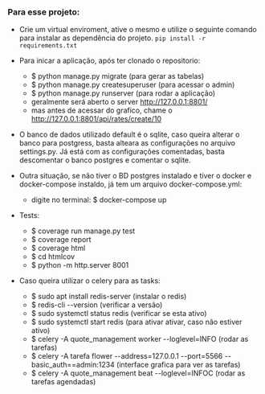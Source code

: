 
### Para esse projeto:
- Crie um virtual enviroment, ative o mesmo e utilize o seguinte comando para instalar as dependência do projeto. `pip install -r requirements.txt`

- Para inicar a aplicação, após ter clonado o repositorio:
  - $ python manage.py migrate (para gerar as tabelas)
  - $ python manage.py createsuperuser (para acessar o admin)
  - $ python manage.py runserver (para rodar a aplicação)
  - geralmente será aberto o server http://127.0.0.1:8801/
  - mas antes de acessar do grafico, chame o http://127.0.0.1:8801/api/rates/create/10
  
- O banco de dados utilizado default é o sqlite, caso queira alterar o banco para postgress, basta alteara as configurações no arquivo settings.py. Já está com as configurações comentadas, basta descomentar o banco postgres e comentar o sqlite.
- Outra situação, se não tiver o BD postgres instalado e tiver o docker e docker-compose instaldo, já tem um arquivo docker-compose.yml:
  - digite no terminal: $ docker-compose up

- Tests:
  - $ coverage run manage.py test
  - $ coverage report
  - $ coverage html
  - $ cd htmlcov
  - $ python -m http.server 8001

- Caso queira utilizar o celery para as tasks:
    - $ sudo apt install redis-server (instalar o redis)
    - $ redis-cli --version (verificar a versão)
    - $ sudo systemctl status redis (verificar se esta ativo)
    - $ sudo systemctl start redis (para ativar ativar, caso não estiver ativo)
    - $ celery -A quote_management worker --loglevel=INFO  (rodar as tarefas)
    - $ celery -A tarefa flower --address=127.0.0.1 --port=5566 --basic_auth==admin:1234 (interface grafica para ver as tarefas)
    - $ celery -A quote_management beat --loglevel=INFOC (rodar as tarefas agendadas)



